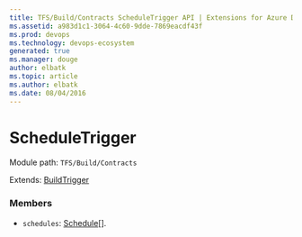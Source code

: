 ```yaml
---
title: TFS/Build/Contracts ScheduleTrigger API | Extensions for Azure DevOps Services
ms.assetid: a983d1c1-3064-4c60-9dde-7869eacdf43f
ms.prod: devops
ms.technology: devops-ecosystem
generated: true
ms.manager: douge
author: elbatk
ms.topic: article
ms.author: elbatk
ms.date: 08/04/2016
---
```


# ScheduleTrigger

Module path: `TFS/Build/Contracts`

Extends: [BuildTrigger](./BuildTrigger.md)

### Members

* `schedules`: [Schedule](./Schedule.md)[]. 

